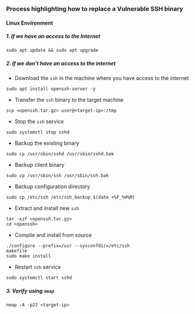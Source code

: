 ### Process highlighting how to replace a Vulnerable SSH binary
#### Linux Environment
##### 1. If we have an access to the Internet
```
sudo apt update && sudo apt upgrade
```

##### 2. If we don't have an access to the internet
- Download the `ssh` in the machine where you have access to the internet
```
sudo apt install openssh-server -y
```

- Transfer the `ssh` binary to the target machine
```
scp <openssh.tar.gz> user@<target-ip>:/tmp
```

- Stop the `ssh` service
```
sudo systemctl stop sshd
```

- Backup the existing binary
```
sudo cp /usr/sbin/sshd /usr/sbin/sshd.bak
```

- Backup client binary
```
sudo cp /usr/sbin/ssh /usr/sbin/ssh.bak
```

- Backup configuration directory
```
sudo cp /etc/ssh /etc/ssh_backup_$(date +%F_%H%M)
```

- Extract and install new `ssh`
```
tar -xzf <openssh.tar.gz>
cd <openssh>
```

- Compile and install from source
```
./configure --prefix=/usr --sysconfdir=/etc/ssh
makefile
sudo make install
```

- Restart `ssh` service
```
sudo systemctl start sshd
```

##### 3. Verify using `nmap`
```
nmap -A -p22 <target-ip>
```

